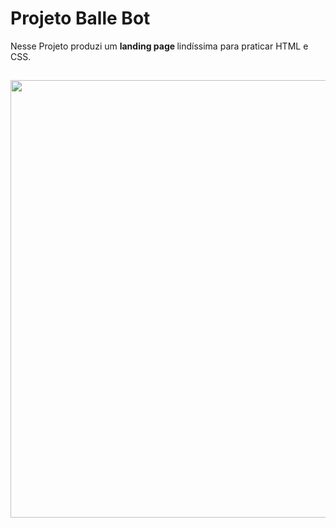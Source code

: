 # Projeto Balle Bot

Nesse Projeto produzi um  <strong>landing page </strong>lindíssima para praticar HTML e CSS.
##

<div align="center">
<img src="https://user-images.githubusercontent.com/80546584/148449025-e01e5348-cc1c-4346-8da0-c84d6721fd3b.png" width="700px" />
</div>
